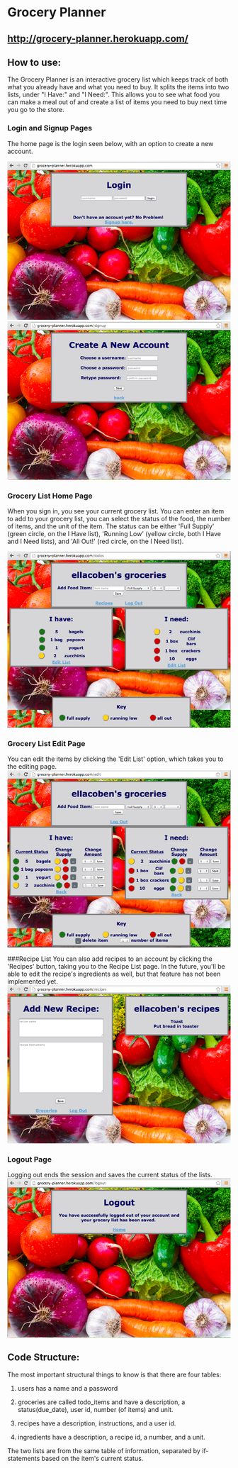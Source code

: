 # Grocery Planner
## http://grocery-planner.herokuapp.com/
## How to use: 
The Grocery Planner is an interactive grocery list which keeps track of both what you already have and what you need to buy. It splits the items into two lists, under "I Have:" and "I Need:". This allows you to see what food you can make a meal out of and create a list of items you need to buy next time you go to the store. 

### Login and Signup Pages
The home page is the login seen below, with an option to create a new account.

![ScreenShot](screenshot.jpg)
![ScreenShot](screenshot1.jpg)

### Grocery List Home Page
When you sign in, you see your current grocery list. You can enter an item to add to your grocery list, you can select the status of the food, the number of items, and the unit of the item. The status can be either 'Full Supply' (green circle, on the I Have list), 'Running Low' (yellow circle, both I Have and I Need lists), and 'All Out!' (red circle, on the I Need list).

![ScreenShot](screenshot2.jpg)

### Grocery List Edit Page
You can edit the items by clicking the 'Edit List' option, which takes you to the editing page.
![ScreenShot](screenshot3.jpg)

###Recipe List 
You can also add recipes to an account by clicking the 'Recipes' button, taking you to the Recipe List page. In the future, you'll be able to edit the recipe's ingredients as well, but that feature has not been implemented yet.
![ScreenShot](screenshot4.jpg)

### Logout Page
Logging out ends the session and saves the current status of the lists.
![ScreenShot](screenshot5.jpg)


## Code Structure:
The most important structural things to know is that there are four tables: 

1. users has a name and a password

2. groceries are called todo_items and have a description, a status(due_date), user id, number (of items) and unit.

3. recipes have a description, instructions, and a user id.

4. ingredients have a description, a recipe id, a number, and a unit.

The two lists are from the same table of information, separated by if-statements based on the item's current status.